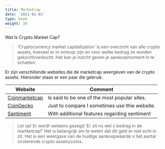 ```yaml
---
title: Marketcap
date: '2021-01-01'
type: book
weight: 30
---
```


Wat Is Crypto Market Cap?

> 'Cryptocurrency market capitalization' is een overzicht van alle crypto assets, hoeveel er in omloop zijn en voor welke bedrag ze worden gekocht/verkocht. Het kan je inzicht geven je aankoopmoment in te schatten.

Er zijn verschillende websites die de marketcap weergeven van de crypto assets. Hieronder staan er een paar die gebruik.

| Website | Comment |
|----|----|
| [Coinmarketcap](https://coinmarketcap.com/) | Is said to be one of the most popular sites. | 
| [CoinGecko](https://www.coingecko.com/en) | Just to compare I sometimes use thie website. | 
| [Santiment](https://app.santiment.net/) | With additional features regarding sentiment | 

> Let op! Er wordt weleens gezegd 'Er zit nu wel x bedrag in de martketcap!' Het is belangrijk om te weten dat dit geld er niet echt in zit. Het is een weergave van de huidige aankoopwaarde x het aantal cirulerende crypto assets/coins.

